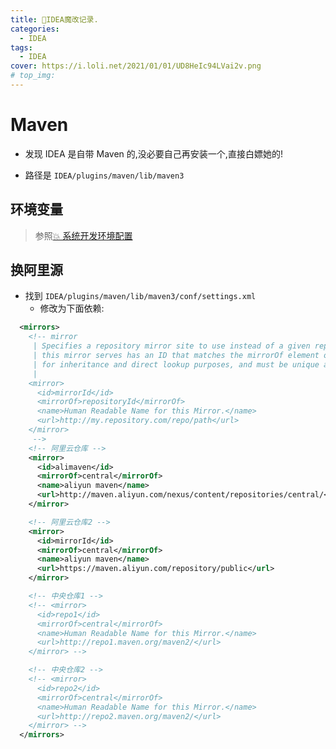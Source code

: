 ```yaml
---
title: 🎉IDEA魔改记录.
categories:
  - IDEA
tags:
  - IDEA
cover: https://i.loli.net/2021/01/01/UD8HeIc94LVai2v.png
# top_img:
---
```


<!--
 * @?: *********************************************************************
 * @Author: Weidows
 * @Date: 2021-01-01 11:06:59
 * @LastEditors: Weidows
 * @LastEditTime: 2021-01-01 11:53:40
 * @FilePath: \Weidowsd:\Game\Demo\Github\Blog-private\source\_posts\IDEA\Modification.md
 * @Description:
 * @!: *********************************************************************
-->

# Maven

- 发现 IDEA 是自带 Maven 的,没必要自己再安装一个,直接白嫖她的!

- 路径是 `IDEA/plugins/maven/lib/maven3`

## 环境变量

> 参照[💥 系统开发环境配置](../system/system_variable)

## 换阿里源

- 找到 `IDEA/plugins/maven/lib/maven3/conf/settings.xml`
  - 修改为下面依赖:

```xml
  <mirrors>
    <!-- mirror
     | Specifies a repository mirror site to use instead of a given repository. The repository that
     | this mirror serves has an ID that matches the mirrorOf element of this mirror. IDs are used
     | for inheritance and direct lookup purposes, and must be unique across the set of mirrors.
     |
    <mirror>
      <id>mirrorId</id>
      <mirrorOf>repositoryId</mirrorOf>
      <name>Human Readable Name for this Mirror.</name>
      <url>http://my.repository.com/repo/path</url>
    </mirror>
     -->
    <!-- 阿里云仓库 -->
    <mirror>
      <id>alimaven</id>
      <mirrorOf>central</mirrorOf>
      <name>aliyun maven</name>
      <url>http://maven.aliyun.com/nexus/content/repositories/central/</url>
    </mirror>

    <!-- 阿里云仓库2 -->
    <mirror>
      <id>mirrorId</id>
      <mirrorOf>central</mirrorOf>
      <name>aliyun maven</name>
      <url>https://maven.aliyun.com/repository/public</url>
    </mirror>

    <!-- 中央仓库1 -->
    <!-- <mirror>
      <id>repo1</id>
      <mirrorOf>central</mirrorOf>
      <name>Human Readable Name for this Mirror.</name>
      <url>http://repo1.maven.org/maven2/</url>
    </mirror> -->

    <!-- 中央仓库2 -->
    <!-- <mirror>
      <id>repo2</id>
      <mirrorOf>central</mirrorOf>
      <name>Human Readable Name for this Mirror.</name>
      <url>http://repo2.maven.org/maven2/</url>
    </mirror> -->
  </mirrors>
```
